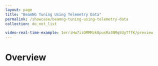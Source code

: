 ```yaml
---
layout: page
title: "BeamNG Tuning Using Telemetry Data"
permalink: /showcase/beamng-tuning-using-telemetry-data
collection: do_not_list

video-real-time-example: 1erriHw7iiOMMMzk8pusRa3NMqSUyTffK/preview
---
```


# Overview
